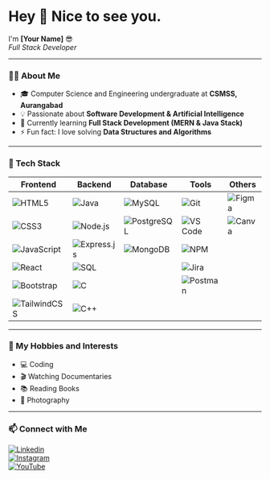 # Hey 👋 Nice to see you.

I'm **[Your Name]** 😎  
*Full Stack Developer*

---

### 👨‍💻 About Me
- 🎓 Computer Science and Engineering undergraduate at **CSMSS, Aurangabad**
- 💡 Passionate about **Software Development & Artificial Intelligence**
- 🌱 Currently learning **Full Stack Development (MERN & Java Stack)**
- ⚡ Fun fact: I love solving **Data Structures and Algorithms**

---

### 🔧 Tech Stack

| Frontend | Backend | Database | Tools | Others |
|----------|---------|----------|-------|--------|
| ![HTML5](https://img.shields.io/badge/HTML5-E34F26?style=for-the-badge&logo=html5&logoColor=white) | ![Java](https://img.shields.io/badge/Java-007396?style=for-the-badge&logo=java&logoColor=white) | ![MySQL](https://img.shields.io/badge/MySQL-005C84?style=for-the-badge&logo=mysql&logoColor=white) | ![Git](https://img.shields.io/badge/Git-F05032?style=for-the-badge&logo=git&logoColor=white) | ![Figma](https://img.shields.io/badge/Figma-F24E1E?style=for-the-badge&logo=figma&logoColor=white) |
| ![CSS3](https://img.shields.io/badge/CSS3-1572B6?style=for-the-badge&logo=css3&logoColor=white) | ![Node.js](https://img.shields.io/badge/Node.js-43853D?style=for-the-badge&logo=node.js&logoColor=white) | ![PostgreSQL](https://img.shields.io/badge/PostgreSQL-316192?style=for-the-badge&logo=postgresql&logoColor=white) | ![VS Code](https://img.shields.io/badge/VSCode-0078d7?style=for-the-badge&logo=visual%20studio%20code&logoColor=white) | ![Canva](https://img.shields.io/badge/Canva-00C4CC?style=for-the-badge&logo=canva&logoColor=white) |
| ![JavaScript](https://img.shields.io/badge/JavaScript-323330?style=for-the-badge&logo=javascript&logoColor=%23F7DF1E) | ![Express.js](https://img.shields.io/badge/Express.js-404D59?style=for-the-badge) | ![MongoDB](https://img.shields.io/badge/MongoDB-4EA94B?style=for-the-badge&logo=mongodb&logoColor=white) | ![NPM](https://img.shields.io/badge/NPM-CB3837?style=for-the-badge&logo=npm&logoColor=white) | |
| ![React](https://img.shields.io/badge/React-20232A?style=for-the-badge&logo=react&logoColor=61DAFB) | ![SQL](https://img.shields.io/badge/SQL-336791?style=for-the-badge&logo=postgresql&logoColor=white) | | ![Jira](https://img.shields.io/badge/Jira-0052CC?style=for-the-badge&logo=Jira&logoColor=white) | |
| ![Bootstrap](https://img.shields.io/badge/Bootstrap-563D7C?style=for-the-badge&logo=bootstrap&logoColor=white) | ![C](https://img.shields.io/badge/C-00599C?style=for-the-badge&logo=c&logoColor=white) | | ![Postman](https://img.shields.io/badge/Postman-FF6C37?style=for-the-badge&logo=Postman&logoColor=white) | |
| ![TailwindCSS](https://img.shields.io/badge/TailwindCSS-38B2AC?style=for-the-badge&logo=tailwind-css&logoColor=white) | ![C++](https://img.shields.io/badge/C++-00599C?style=for-the-badge&logo=c%2B%2B&logoColor=white) | | | |

---

### 🎯 My Hobbies and Interests
- 💻 Coding  
- 🎬 Watching Documentaries  
- 📚 Reading Books  
- 📸 Photography  

---

### 📫 Connect with Me
[![Linkedin](https://img.shields.io/badge/LinkedIn-0A66C2?style=for-the-badge&logo=linkedin&logoColor=white)](https://www.linkedin.com/in/pruthviraj-kekan-76785a313)  
[![Instagram](https://img.shields.io/badge/Instagram-E4405F?style=for-the-badge&logo=instagram&logoColor=white)](https://www.instagram.com/er_pruthvi_kekan_07/)  
[![YouTube](https://img.shields.io/badge/YouTube-C4302B?style=for-the-badge&logo=youtube&logoColor=white)](https://www.youtube.com/@parlhadkekan5238)
